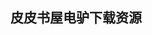 ## 皮皮书屋电驴下载资源 

[Struts 2 in Action.pdf]: (ed2k://|file|Struts%202%20in%20Action.pdf|11615266|2076fe7f82200336c51d09ce39280a11|h=hwk2ahq2fdqqgeujzcwa4kdgg2smvsmt|/)

[Guide to NumPy.pdf]: (ed2k://|file|Guide%20to%20NumPy.pdf|2148630|005f55870547e4fca3f4639a820ee37c|h=srmchtr7k4d3fvh2lc2bdbfuemgwkz3f|/)

[.NET 高级调试.pdf]: (ed2k://|file|.NET%20%E9%AB%98%E7%BA%A7%E8%B0%83%E8%AF%95.pdf|48111112|8a873db8efbf6c7cdb5b9489625c707d|h=7wegdutqfn2fl53kgqqupy7y2ggvywdk|/)

[Microsoft Office 2011 for Mac_ Visual QuickStart Guide.pdf]: (ed2k://|file|Microsoft%20Office%202011%20for%20Mac_%20Visual%20QuickStart%20Guide.pdf|23574282|73fd907c4f44bb2e2759c78e4ca58a11|h=hqcke2ekb4xcm3hft6tqw6lrdvwzla4d|/)

[Creating Mac Widgets with Dashcode.pdf]: (ed2k://|file|Creating%20Mac%20Widgets%20with%20Dashcode.pdf|7831157|a5192c21f6caf020f39b603b4818b91a|h=eq7qk6ongt6s42aj6ochl5dkbcj3nk7u|/)

[Applied Geometry for Computer Graphics and CAD.pdf]: (ed2k://|file|Applied%20Geometry%20for%20Computer%20Graphics%20and%20CAD.pdf|3620508|825a4a6b751d02c10dd9279a298d3c44|h=j3g7zaesvh246odusf3z3l2ki7yhivcf|/)

[Pro  Wicket.pdf]: (ed2k://|file|Pro%20%20Wicket.pdf|7398562|a2d80ec5f3b4b329235de050893bd395|h=xmcljpqd57d5ue6xzlhupajw777kya6o|/)

[分布式Java应用_基础与实践.pdf]: (ed2k://|file|%E5%88%86%E5%B8%83%E5%BC%8FJava%E5%BA%94%E7%94%A8_%E5%9F%BA%E7%A1%80%E4%B8%8E%E5%AE%9E%E8%B7%B5.pdf|24728748|dbb61dc1fada18ee970b358f00001783|h=54o6ri3obngesdl7vo2hzivk2tcpkerk|/)

[Using CSLA 4_ Data Portal Configuration.pdf]: (ed2k://|file|Using%20CSLA%204_%20Data%20Portal%20Configuration.pdf|2972700|0623e50dcd7a9c32c87ba9d9e516c55b|h=v24qajwpnrvyqr7boccmmy5waurw3565|/)

[Beginning SharePoint 2010 Administration_ Windows SharePoint Foundation 2010 and Microsoft SharePoint Server 2010.pdf]: (ed2k://|file|Beginning%20SharePoint%202010%20Administration_%20Windows%20SharePoint%20Foundation%202010%20and%20Microsoft%20SharePoint%20Server%202010.pdf|48405289|2982d7453c177921760b8b7dd315492d|h=2v72ubpskyfp7myi3naqo3qmyq25lyk3|/)

[Elemental Design Patterns (watermark-free).pdf]: (ed2k://|file|Elemental%20Design%20Patterns%20%28watermark-free%29.pdf|3790684|a39426c3c65622f45afa3b2504231701|h=u7pqcbsdv7i2hrvyfb55n4fiodrjxvcf|/)

[Computer-Human Interaction.pdf]: (ed2k://|file|Computer-Human%20Interaction.pdf|26878782|0e839f2c2b064d6b19fb790a8dc5a589|h=opcxzutrpfmhr2i5c7g5wztvbybfk6l4|/)

[MongoDB_ The Definitive Guide.pdf]: (ed2k://|file|MongoDB_%20The%20Definitive%20Guide.pdf|4066127|d04324e38d60dd9cf658c9440e3162f2|h=ijlbt3uwbbfuwkk4mbplhaqoxkurgupz|/)

[Beginning Visual C# 2010.rar]: (ed2k://|file|Beginning%20Visual%20C%23%202010.rar|21941860|ee43687bab0df5e03145bdefb23d26dc|h=vdwy5pgrvkeri4g5xwg7mhbqdp5vjf2o|/)

[802.11® Wireless Networks_ The Definitive Guide, Second Edition.pdf]: (ed2k://|file|802.11%C2%AE%20Wireless%20Networks_%20The%20Definitive%20Guide%2C%20Second%20Edition.pdf|9935342|02ae7f5e96d775a7706c645c696e0c5c|h=fqzu25wo2gignau2vn5l5duktnynu3tc|/)

[Office 2010 Made Simple.pdf]: (ed2k://|file|Office%202010%20Made%20Simple.pdf|25385431|0da9320c396d03c09b2bd94523681cae|h=wrdzebkk4zjobureudkjlcyoz2js4z4t|/)

[统计学习理论的本质.pdf]: (ed2k://|file|%E7%BB%9F%E8%AE%A1%E5%AD%A6%E4%B9%A0%E7%90%86%E8%AE%BA%E7%9A%84%E6%9C%AC%E8%B4%A8.pdf|4914474|1721d4a35bce623932ba0603dae88951|h=mkvwbbv4cesjcemtuux26aqvixnsxlzb|/)

[153分钟学会R.pdf]: (ed2k://|file|153%E5%88%86%E9%92%9F%E5%AD%A6%E4%BC%9AR.pdf|770671|d210bab85f85df8a988608ec2963f044|h=l3h7vvraid2mmaxani55a64qy53wzecv|/)

[Professional C# 5.0 and .NET 4.5.1.pdf]: (ed2k://|file|Professional%20C%23%205.0%20and%20.NET%204.5.1.pdf|21549764|5f3796e8c49abd3982c7dce02e08941f|h=5a6cb75rni3ts5lgpym5coa2hep2odne|/)

[Developing Facebook Platform Applications with Rails.pdf]: (ed2k://|file|Developing%20Facebook%20Platform%20Applications%20with%20Rails.pdf|4960723|35019d806d050eb2cfa7416c02e9326f|h=xlpawdrlvd3fptcukqv73uvv55phx3mm|/)

[PostgreSQL Developer’s Handbook.chm]: (ed2k://|file|PostgreSQL%20Developer%E2%80%99s%20Handbook.chm|2344665|0e31270241ce241b11790d3b693d123a|h=a7cz7smp4yva33ursebxtk5xszembyxi|/)

[Microsoft Enterprise Library 5.0.pdf]: (ed2k://|file|Microsoft%20Enterprise%20Library%205.0.pdf|4922726|42ac4e0e05457c835ccee64a8c7708ae|h=q2nlckpvbuliotbwdwknz6azudgshj33|/)

[Actors in Scala.pdf]: (ed2k://|file|Actors%20in%20Scala.pdf|4564962|b4b209737cdc463f8a1589664c34bc2d|h=a6ja5nu4nrj2sxplzxmenepf63oxv5ng|/)

[Programming Razor.pdf]: (ed2k://|file|Programming%20Razor.pdf|4512135|f5d0530859bf58b9693472202d833cbf|h=qgmeh4d7uyq7skkr6fih6sqrz7qo3nuf|/)

[Microsoft Silverlight 4 Step by Step.pdf]: (ed2k://|file|Microsoft%20Silverlight%204%20Step%20by%20Step.pdf|15556207|c0bc5e035aa6165891dd28fe936631ef|h=pdmoh6x3fokdp7ayy5jyaxdnlvsymcnx|/)

[Cloud Security and Privacy_ An Enterprise Perspective on Risks and Compliance.pdf]: (ed2k://|file|Cloud%20Security%20and%20Privacy_%20An%20Enterprise%20Perspective%20on%20Risks%20and%20Compliance.pdf|6566407|dceade91afbb36c97e03cb11294b18e4|h=xyh2oxlifo5ob6ioisbeg53wpxwi2jyw|/)

[Learning Vaadin.pdf]: (ed2k://|file|Learning%20Vaadin.pdf|8310918|fc917ac4a707bf0b3ac780d4a5bc948f|h=4jg4e5kwsbonsq7aotyq6y5ky2zvs3jl|/)

[Code Craft_ The Practice of Writing Excellent Code.pdf]: (ed2k://|file|Code%20Craft_%20The%20Practice%20of%20Writing%20Excellent%20Code.pdf|2728206|5cfb491f45dd19190975f82dc70b6768|h=hlcrn4prrlcxgky5stccsiaqbvqst4ek|/)

[iOS 5 in the Enterprise_ Develop and Design.pdf]: (ed2k://|file|iOS%205%20in%20the%20Enterprise_%20Develop%20and%20Design.pdf|10173584|60f1995f70d48dd3b698495bf20f002b|h=dotaqj4myotlogatokl6mg6uichqzxwu|/)

[Microsoft SharePoint 2010 Administration Cookbook.pdf]: (ed2k://|file|Microsoft%20SharePoint%202010%20Administration%20Cookbook.pdf|7127142|ad5e54f1b98c7b7c96de610650d8c395|h=4ycwbdf6iw5mkogsj6asiau6dfx3ffuf|/)

[Pro HTML5 Programming 2nd Edition.pdf]: (ed2k://|file|Pro%20HTML5%20Programming%202nd%20Edition.pdf|8837771|4c909dce1f2f8e73a2facb2d6ac3f6dc|h=lzbmnh5m6qjg5gwz7f7axwy2ltgyw66y|/)

[Official Ubuntu Book, The 5th Edition.pdf]: (ed2k://|file|Official%20Ubuntu%20Book%2C%20The%205th%20Edition.pdf|13493123|34df8d801cf4fe08cd1a42625ba58ea1|h=h7lev54irzyaqcuafhoc6hb5witssyg2|/)

[Professional Microsoft Windows Embedded CE 6.0.pdf]: (ed2k://|file|Professional%20Microsoft%20Windows%20Embedded%20CE%206.0.pdf|11473642|b4b0af257f62804724cc311ded50274e|h=ehy65ljyi5hqa3acusn2f4epsgkpkqel|/)

[明朝那些事儿(1-7全集).pdf]: (ed2k://|file|%E6%98%8E%E6%9C%9D%E9%82%A3%E4%BA%9B%E4%BA%8B%E5%84%BF%281-7%E5%85%A8%E9%9B%86%29.pdf|11046279|6da07e7581b2c06837ad6de214e879bb|h=cqfuwzpgcdtysbe4524lverc7di4su5a|/)

[The Official New Features Guide to Sybase ASE 15.pdf]: (ed2k://|file|The%20Official%20New%20Features%20Guide%20to%20Sybase%20ASE%2015.pdf|25472462|bb3260f5035b0a6a099f43b522bbc812|h=7fokj6brubibw473jnbnzmwqoaemvsdt|/)

[InfoPath with SharePoint 2010 How-To.pdf]: (ed2k://|file|InfoPath%20with%20SharePoint%202010%20How-To.pdf|26210036|cb3db70edeceef78738c2384ba465ad8|h=cat4g644ktgu2imofmwlcdstqsvwytjz|/)

[50 Awesome Auto Projects for the Evil Genius.pdf]: (ed2k://|file|50%20Awesome%20Auto%20Projects%20for%20the%20Evil%20Genius.pdf|19489666|98d772fd83317befe3831dc48e210dca|h=acyj6r6wnpxep6yhayqaiu3ngxbmnom5|/)

[PHP Object-Oriented Solutions.pdf]: (ed2k://|file|PHP%20Object-Oriented%20Solutions.pdf|7093104|c73ec2745ac0553cfe7fd8a433adb4c3|h=j5wpiups2eavemiazccmgvz3xnb77633|/)

[营销管理.pdf]: (ed2k://|file|%E8%90%A5%E9%94%80%E7%AE%A1%E7%90%86.pdf|1889880|20b3bfa79d0ba4d3eff6f6bee9c3be6c|h=jczledulqzoidzuv5wdx5ss4jmxm6ta5|/)

[Effective C++中文版 （第三版）.pdf]: (ed2k://|file|Effective%20C%2B%2B%E4%B8%AD%E6%96%87%E7%89%88%20%EF%BC%88%E7%AC%AC%E4%B8%89%E7%89%88%EF%BC%89.pdf|17636343|2e551bf221cf562129e7c5ab90aaa6b6|h=tytnnv44afp4qmwaj3tpo27q6dyf7gk7|/)

[Pragmatic Thinking and Learning_ Refactor Your Wetware.pdf]: (ed2k://|file|Pragmatic%20Thinking%20and%20Learning_%20Refactor%20Your%20Wetware.pdf|3306848|1e2750cd5ec087b3a6667a79d6ad2f74|h=go4u7vz3jdyv7u4tamelqrwqjh5k3fkj|/)

[学习正则表达式.pdf]: (ed2k://|file|%E5%AD%A6%E4%B9%A0%E6%AD%A3%E5%88%99%E8%A1%A8%E8%BE%BE%E5%BC%8F.pdf|15136559|e1f0523ee705510233d272d6fc33f975|h=ofmkazobqbxrjipragcky3ptztog47fz|/)

[Pattern Recognition.pdf]: (ed2k://|file|Pattern%20Recognition.pdf|4742615|c7089a64459e7c9e916684571d01f01e|h=slg4wf2k7mk32cha4h5ufdqplevp33kd|/)

[CCNP Security VPN 642-648 Official Cert Guide.pdf]: (ed2k://|file|CCNP%20Security%20VPN%20642-648%20Official%20Cert%20Guide.pdf|18824903|e67e912bdcf4892581af89af97186ec4|h=cbtkwdqgoncjbrro4nbu3pqll3hzuial|/)

[The C Answer Book.pdf]: (ed2k://|file|The%20C%20Answer%20Book.pdf|2742639|1c33f57730e87379620ded1b6f6d79c4|h=l2jxzjlhag2tjobxb7pak7iuamjqcvm5|/)

[Load Balancing Servers, Firewalls, and Caches.pdf]: (ed2k://|file|Load%20Balancing%20Servers%2C%20Firewalls%2C%20and%20Caches.pdf|2616213|e12117bc950fddb0b90b964c5d64b300|h=ertp2sssbm5ncnat6sqcvodlaeykhhin|/)

[Java SOA Cookbook.pdf]: (ed2k://|file|Java%20SOA%20Cookbook.pdf|10448123|91ca4926ba71060fae4d27925ff075c5|h=4eaimebkrcfohygtqqaw4ysrgab4qun2|/)

[Introduction to cryptography.pdf]: (ed2k://|file|Introduction%20to%20cryptography.pdf|29737751|a123611d8b065807ea66945efb8b3b96|h=qwtpz4ig67r6emyje5xb4wxssx2iqius|/)

[别闹了，费曼先生.pdf]: (ed2k://|file|%E5%88%AB%E9%97%B9%E4%BA%86%EF%BC%8C%E8%B4%B9%E6%9B%BC%E5%85%88%E7%94%9F.pdf|2985697|e66fa37616f1a70d1eeae4d0f8abc50d|h=fggzt5kcizsfg6rkk37u2gcv7q3r23za|/)

[精通Oracle 10g备份与恢复.pdf]: (ed2k://|file|%E7%B2%BE%E9%80%9AOracle%2010g%E5%A4%87%E4%BB%BD%E4%B8%8E%E6%81%A2%E5%A4%8D.pdf|22953482|3d76575f36aa88e6672a751a7018d71e|h=crgq6ekdgp44xghhjtpspabyc6ek57ws|/)

[C++ Primer（第4版）习题解答（高清版）.pdf]: (ed2k://|file|C%2B%2B%20Primer%EF%BC%88%E7%AC%AC4%E7%89%88%EF%BC%89%E4%B9%A0%E9%A2%98%E8%A7%A3%E7%AD%94%EF%BC%88%E9%AB%98%E6%B8%85%E7%89%88%EF%BC%89.pdf|20820476|b4e23869c90653cf4a6c93edfc0ae491|h=hz3p7lqxphdg7gfuitjgfmn52fpo63td|/)

[WordPress All-in-One For Dummies.pdf]: (ed2k://|file|WordPress%20All-in-One%20For%20Dummies.pdf|19211849|688914e4e4e822b4bbd0863511259daa|h=5elshy3hrpoth7wm5vezhlvd4rsxnaub|/)

[Windows 游戏编程大师技巧（第二版)–2.pdf]: (ed2k://|file|Windows%20%E6%B8%B8%E6%88%8F%E7%BC%96%E7%A8%8B%E5%A4%A7%E5%B8%88%E6%8A%80%E5%B7%A7%EF%BC%88%E7%AC%AC%E4%BA%8C%E7%89%88%29%E2%80%932.pdf|33260086|06c73649aa9ffb05ae12c045d0f6c2fc|h=skxtybf73dky5xh7gmtrs5js2jhsnkn2|/)

[Using Open Source Platforms for Business Intelligence.pdf]: (ed2k://|file|Using%20Open%20Source%20Platforms%20for%20Business%20Intelligence.pdf|3792654|3da8a5de25e79f2a88938a4598e6c97b|h=6myjz3pj4ht6vxoesi7k3qsnxlf5rm6p|/)

[Mobile Marketing.pdf]: (ed2k://|file|Mobile%20Marketing.pdf|5820333|430180a861747620e41a536696795692|h=wwdkks363y72fwalzkdjcyx4ya2qujhq|/)

[Canvas Pocket Reference.pdf]: (ed2k://|file|Canvas%20Pocket%20Reference.pdf|5995501|a8019f17dc1e217d8650aa9e3c4dde15|h=7xwobsh7lx26vdghmkno2qpfjqbcorxt|/)

[Project 2010 Project Management_ Real World Skills for Certification and Beyond (Exam 77-178).pdf]: (ed2k://|file|Project%202010%20Project%20Management_%20Real%20World%20Skills%20for%20Certification%20and%20Beyond%20%28Exam%2077-178%29.pdf|20379270|8fd00f376134c9ea712973beb3cfe0a6|h=rg5trxpp2ufgqyoabrzuie3zhxou2cpp|/)

[INTRODUCTION TO PARALLEL COMPUTING.pdf]: (ed2k://|file|INTRODUCTION%20TO%20PARALLEL%20COMPUTING.pdf|5011438|c36e4fd69112a00cec953eec557150c7|h=55f2aysk7cygpxbcizmoiylvghevwmj3|/)

[MIMO Signals and Systems.pdf]: (ed2k://|file|MIMO%20Signals%20and%20Systems.pdf|6221135|a670da3af2121106cdc1637dbad2dade|h=p6s5kriltun7wm45htlmjhchb7i6lmol|/)

[XNA 2.0 Game Programming Recipes.pdf]: (ed2k://|file|XNA%202.0%20Game%20Programming%20Recipes.pdf|4185689|351c04b89a31e53e6394db2cde7e1c86|h=pi5wziowznrlaemt5fqwscqzcq7bbui6|/)

[Elemental Design Patterns.pdf]: (ed2k://|file|Elemental%20Design%20Patterns.pdf|3755482|731646aa0accc1fc4a2fb03962ed1bd1|h=gcvcnyqdhoudk4zjwckyxztxizmbrawp|/)

[Oracle Database 2 Day + Security Guide.pdf]: (ed2k://|file|Oracle%20Database%202%20Day%20%2B%20Security%20Guide.pdf|1064961|d6d5cc8f84b23191a0b9d3e45b69bf0f|h=alpdgesvrfeihqkklrycyy2qeg2ageix|/)

[Design Patterns in Java (2nd edition).pdf]: (ed2k://|file|Design%20Patterns%20in%20Java%20%282nd%20edition%29.pdf|2390484|daad24df523e7291ed8f832dc30b0edc|h=qargr5xquz7p577c2ysdxugqigryl5ha|/)

[Seductive Interaction Design_ Creating Playful, Fun, and Effective User Experiences.pdf]: (ed2k://|file|Seductive%20Interaction%20Design_%20Creating%20Playful%2C%20Fun%2C%20and%20Effective%20User%20Experiences.pdf|13264441|2830b4c9160c565abf97c8ed08ec2846|h=hec6ll6qgqt4jhwidvetm6swwqmvd2ie|/)

[具体数学(第一版，中文版).pdf]: (ed2k://|file|%E5%85%B7%E4%BD%93%E6%95%B0%E5%AD%A6%28%E7%AC%AC%E4%B8%80%E7%89%88%EF%BC%8C%E4%B8%AD%E6%96%87%E7%89%88%29.pdf|39467039|2ff54b38da0afd19c53b3f926ac753ab|h=3obmty5rgyyytavwboirgorvjceegyxk|/)

[Applied Algebra_ Codes, Ciphers and Discrete Algorithms 2nd Edition.pdf]: (ed2k://|file|Applied%20Algebra_%20Codes%2C%20Ciphers%20and%20Discrete%20Algorithms%202nd%20Edition.pdf|10606357|378be8c6e079dd023a65310990bb97d4|h=irslutyggp32qt5zdlenucoloewwetse|/)

[Introduction to Process Algebra.pdf]: (ed2k://|file|Introduction%20to%20Process%20Algebra.pdf|1010439|9499bfdb521a87cf274cea42a23fb41a|h=umj6s6giqbylu3de6s2fy4xfot43kmfd|/)

[Hadoop in Practice.pdf]: (ed2k://|file|Hadoop%20in%20Practice.pdf|22093417|acfde13e1c2f7eccb5be000be5fe2d9f|h=2tfgellvevkpqn5m72npf6ilx4bkbnfd|/)

[Arduino For Dummies.pdf]: (ed2k://|file|Arduino%20For%20Dummies.pdf|32048544|8f02fd60c0b598d55fdb4f3ba462a866|h=lxz3jm475wkofdglrzsfmizet7aibq5w|/)

[Learn Python The Hard Way 3rd Edition.pdf]: (ed2k://|file|Learn%20Python%20The%20Hard%20Way%203rd%20Edition.pdf|2688111|1219e4f996e1b3b29ff8d96c3cc1b90b|h=igxnbq42wgx6enlpbudtdh3533bznptd|/)

[Active Directory, 5th Edition.pdf]: (ed2k://|file|Active%20Directory%2C%205th%20Edition.pdf|25892238|66c8e2860b866bd9f2794c4c65080788|h=aml32yni6ds6pqz2zg4ylwsiumu2lakv|/)

[An Introduction to Programming for Medical Image Analysis with the Visualization Toolkit, 2nd Edition.pdf]: (ed2k://|file|An%20Introduction%20to%20Programming%20for%20Medical%20Image%20Analysis%20with%20the%20Visualization%20Toolkit%2C%202nd%20Edition.pdf|10785154|cd7fe800c7618d7326d2dd6190cb2a5d|h=nfomuxcps237l2kqc6sw4tngfafcsuui|/)

[Applying UML and Patterns.chm]: (ed2k://|file|Applying%20UML%20and%20Patterns.chm|23013483|f285f79074ca35b2d5a10db19dca27e7|h=iru6twnb5p4assnwgmjpdgrjkts4ian6|/)

[Data Analysis with Open Source Tools.pdf]: (ed2k://|file|Data%20Analysis%20with%20Open%20Source%20Tools.pdf|10658633|b6fb18efd2659efdecff7a918db43e12|h=6irvdafphqo5jtcg7g6pqntkoc7x5p36|/)

[SharePoint 2010 Disaster Recovery Guide, 2nd Edition.pdf]: (ed2k://|file|SharePoint%202010%20Disaster%20Recovery%20Guide%2C%202nd%20Edition.pdf|8624485|8ef29f356b201d881b15ae55a9cb9a4a|h=z4fuli75rd2gmbsmwbq32idnn4lmw7lv|/)

[What I Wish I Knew When I Was 20.pdf]: (ed2k://|file|What%20I%20Wish%20I%20Knew%20When%20I%20Was%2020.pdf|23707709|8c5a3eaaf604eba8280106058fade338|h=jju5gsnnbnth7yr5qubfqn4262svotmg|/)

[Developing BlackBerry Tablet Applications with Flex 4.5.pdf]: (ed2k://|file|Developing%20BlackBerry%20Tablet%20Applications%20with%20Flex%204.5.pdf|5079712|eaa3809779f9173a10dfb1c3737ed67c|h=jf2uqzf5oxxnrtacn4zg52cw35i33mp7|/)

[Adobe Flex 4.5 Fundamentals_ Training from the Source.pdf]: (ed2k://|file|Adobe%20Flex%204.5%20Fundamentals_%20Training%20from%20the%20Source.pdf|12383827|4ae22f1ff8ebf22579bc1dbf35973dca|h=dissscwas23df42k64cyv4ojubqrgneu|/)

[Switching to the Mac_ The Missing Manual, Leopard Edition.chm]: (ed2k://|file|Switching%20to%20the%20Mac_%20The%20Missing%20Manual%2C%20Leopard%20Edition.chm|12665071|977981906bc3e4d5b798e76e613addc2|h=vxcpgfla5samllpq7rvg2d7e77lvz54j|/)

[Everything You Know About CSS Is Wrong!.pdf]: (ed2k://|file|Everything%20You%20Know%20About%20CSS%20Is%20Wrong%21.pdf|18451218|02b168e64218557eff42f8bf76cd125d|h=55vxznnjthun2jgstrip54t3iet3w74u|/)

